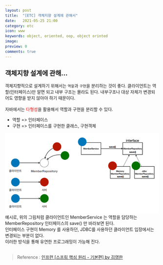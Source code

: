 ```yaml
---
layout: post
title:  "[ETC] 객체지향 설계에 관해서"
date:   2021-05-25 21:00
category: etc
icon: www
keywords: object, oriented, oop, object orinted
image: 
preview: 0
comments: true
---
```


## 객체지향 설계에 관해...

객체지향적으로 설계하기 위해서는 `역할`과 `구현`을 분리하는 것이 좋다.
클라이언트는 역할(인터페이스)만 알면 되고 내부 구조는 몰라도 된다. 내부구조나 대상 자체가 변경되어도 영향을 받지 않아야 하기 때문이다.<br>
<br>
자바에서는 <span style="color:red">다형성</span>을 활용해서 역할과 구현을 분리할 수 있다.
- 역할 => 인터페이스
- 구현 => 인터페이스를 구현한 클래스, 구현객체

![](/post-img/etc/oop_design.PNG)
<br>
예시로, 위의 그림처럼 클라이언트인 MemberService 는 역할을 담당하는 MemberRepository 인터페이스의 save() 만 바라보면 된다.<br>
인터페이스 구현이 Memory 를 사용하던, JDBC를 사용하던 클라이언트 입장에서는 변경되는 부분이 없다.<br>
이러한 방식을 통해 유연한 프로그래밍이 가능해 진다.<br>
<br>

> Reference : <a href="https://www.inflearn.com/course/스프링-핵심-원리-기본편">인프런 [스프링 핵심 원리 - 기본편] by 김영한</a>